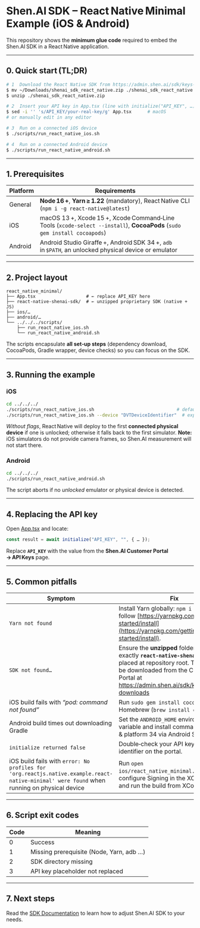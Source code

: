 # Shen.AI SDK – React Native **Minimal Example** (iOS & Android)

This repository shows the **minimum glue code** required to embed the Shen.AI SDK in a React Native application.

---

## 0. Quick start (TL;DR)

```bash
# 1  Download the React Native SDK from https://admin.shen.ai/sdk/keys-downloads, unzip it and place it next to package.json
$ mv ~/Downloads/shenai_sdk_react_native.zip ./shenai_sdk_react_native.zip
$ unzip ./shenai_sdk_react_native.zip

# 2  Insert your API key in App.tsx (line with initialize("API_KEY", …))
$ sed -i '' 's/API_KEY/your‑real‑key/g' App.tsx      # macOS
# or manually edit in any editor

# 3  Run on a connected iOS device
$ ./scripts/run_react_native_ios.sh

# 4  Run on a connected Android device
$ ./scripts/run_react_native_android.sh
```

---

## 1. Prerequisites

| Platform | Requirements                                                                                                              |
| -------- | ------------------------------------------------------------------------------------------------------------------------- |
| General  | **Node 16 +**, **Yarn ≥ 1.22** (mandatory), React Native CLI (`npm i -g react-native@latest`)                             |
| iOS      | macOS 13 +, Xcode 15 +, Xcode Command‑Line Tools (`xcode-select --install`), **CocoaPods** (`sudo gem install cocoapods`) |
| Android  | Android Studio Giraffe +, Android SDK 34 +, `adb` in `$PATH`, an unlocked physical device or emulator                     |

---

## 2. Project layout

```
react_native_minimal/
├── App.tsx                   # ← replace API_KEY here
├── react-native-shenai-sdk/  # ← unzipped proprietary SDK (native + JS)
├── ios/…
├── android/…
└── ../../../scripts/
    ├── run_react_native_ios.sh
    └── run_react_native_android.sh
```

The scripts encapsulate **all set‑up steps** (dependency download, CocoaPods,
Gradle wrapper, device checks) so you can focus on the SDK.

---

## 3. Running the example

### iOS

```bash
cd ../../../
./scripts/run_react_native_ios.sh                               # default
./scripts/run_react_native_ios.sh --device "DVTDeviceIdentifier"  # explicit device
```

_Without flags_, React Native will deploy to the first **connected physical device** if one is unlocked; otherwise it falls back to the first simulator.
**Note:** iOS simulators do not provide camera frames, so Shen.AI measurement will not start there.

### Android

```bash
cd ../../../
./scripts/run_react_native_android.sh
```

The script aborts if no _unlocked_ emulator or physical device is detected.

---

## 4. Replacing the API key

Open [App.tsx](App.tsx) and locate:

```ts
const result = await initialize("API_KEY", "", { … });
```

Replace **`API_KEY`** with the value from the **Shen.AI Customer Portal → API Keys** page.

---

## 5. Common pitfalls

| Symptom                                                                                                                                    | Fix                                                                                                                                                                                                         |
| ------------------------------------------------------------------------------------------------------------------------------------------ | ----------------------------------------------------------------------------------------------------------------------------------------------------------------------------------------------------------- |
| `Yarn not found`                                                                                                                           | Install Yarn globally: `npm i -g yarn` or follow [https://yarnpkg.com/getting-started/install](https://yarnpkg.com/getting-started/install).                                                                |
| `SDK not found…`                                                                                                                           | Ensure the **unzipped** folder is named exactly **`react-native-shenai-sdk`** and placed at repository root. The SDK can be downloaded from the Customer Portal at https://admin.shen.ai/sdk/keys-downloads |
| iOS build fails with _“pod: command not found”_                                                                                            | Run `sudo gem install cocoapods` or use Homebrew (`brew install cocoapods`).                                                                                                                                |
| Android build times out downloading Gradle                                                                                                 | Set the `ANDROID_HOME` environment variable and install command‑line tools & platform 34 via Android Studio.                                                                                                |
| `initialize returned false`                                                                                                                | Double‑check your API key and bundle identifier on the portal.                                                                                                                                              |
| iOS build fails with `error: No profiles for 'org.reactjs.native.example.react-native-minimal' were found` when running on physical device | Run `open ios/react_native_minimal.xcworkspace`, configure Signing in the XCode project and run the build from XCode                                                                                        |

---

## 6. Script exit codes

| Code | Meaning                                  |
| ---- | ---------------------------------------- |
| 0    | Success                                  |
| 1    | Missing prerequisite (Node, Yarn, adb …) |
| 2    | SDK directory missing                    |
| 3    | API key placeholder not replaced         |

---

## 7. Next steps

Read the [SDK Documentation](https://developer.shen.ai) to learn how to adjust Shen.AI SDK to your needs.

